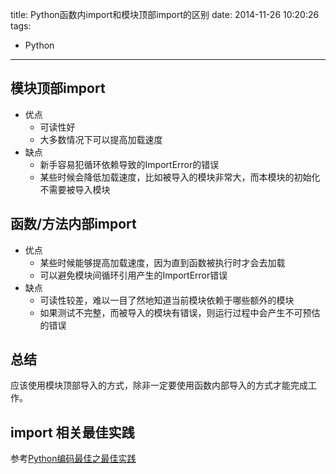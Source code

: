 title: Python函数内import和模块顶部import的区别
date: 2014-11-26 10:20:26
tags:
 - Python
---
## 模块顶部import
  * 优点
    + 可读性好
    + 大多数情况下可以提高加载速度
  * 缺点
    + 新手容易犯循环依赖导致的ImportError的错误
    + 某些时候会降低加载速度，比如被导入的模块非常大，而本模块的初始化不需要被导入模块

<!--more-->
## 函数/方法内部import
  * 优点
    + 某些时候能够提高加载速度，因为直到函数被执行时才会去加载
    + 可以避免模块间循环引用产生的ImportError错误
  * 缺点
    + 可读性较差，难以一目了然地知道当前模块依赖于哪些额外的模块
    + 如果测试不完整，而被导入的模块有错误，则运行过程中会产生不可预估的错误

## 总结
应该使用模块顶部导入的方式，除非一定要使用函数内部导入的方式才能完成工作。

## import 相关最佳实践
参考[Python编码最佳之最佳实践](http://ajucs.com/2015/10/09/The-Best-of-the-Best-Practices-Guide-for-Python.html)
